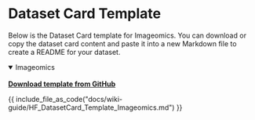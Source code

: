 # Dataset Card Template

Below is the Dataset Card template for Imageomics. You can download or copy the dataset card content and paste it into a new Markdown file to create a README for your dataset.

<details open>
<summary>Imageomics</summary>
</br>
<b><a href="https://github.com/Imageomics/Imageomics-guide/blob/main/docs/wiki-guide/HF_DatasetCard_Template_Imageomics.md" target="_blank">Download template from GitHub</a></b>

{{ include_file_as_code("docs/wiki-guide/HF_DatasetCard_Template_Imageomics.md") }}

</details>
